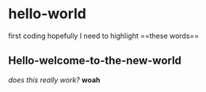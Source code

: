# hello-world
first coding hopefully
I need to highlight ==these words==
## Hello-welcome-to-the-new-world
*does this really work?*
**woah**
